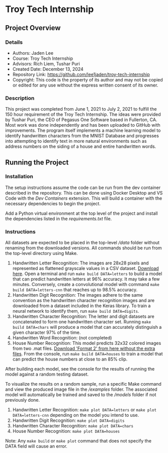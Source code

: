 # Troy Tech Internship

## Project Overview

### Details

- Authors: Jaden Lee
- Course: Troy Tech Internship
- Advisors: Rich Liem, Tushar Puri
- Created Date: December 13, 2024
- Repository Link: https://github.com/lee1jaden/troy-tech-internship
- Copyright: This code is the property of its author and may not be copied or edited for any use without the express written consent of its owner.

### Description

This project was completed from June 1, 2021 to July 2, 2021 to fulfill the 150 hour requirement of the Troy Tech Internship. The ideas were provided by Tushar Puri, the CEO of Pegasus One Software based in Fullerton, CA. Most work was done independently and has been uploaded to GitHub with improvements. The program itself implements a machine learning model to identify handwritten characters from the MNIST Database and progresses into attempting to identify text in more natural environments such as address numbers on the siding of a house and entire handwritten words.

## Running the Project

### Installation

The setup instructions assume the code can be run from the dev container described in the repository. This can be done using Docker Desktop and VS Code with the _Dev Containers_ extension. This will build a container with the necessary dependencies to begin the project.

Add a Python virtual environment at the top level of the project and install the dependencies listed in the _requirements.txt_ file.

### Instructions

All datasets are expected to be placed in the top-level _/data_ folder without renaming from the downloaded versions. All commands should be run from the top-level directory using Make.

1. Handwritten Letter Recognition: The images are 28x28 pixels and represented as flattened grayscale values in a CSV dataset. [Download here](https://www.kaggle.com/datasets/sachinpatel21/az-handwritten-alphabets-in-csv-format). Open a terminal and run `make build DATA=letters` to build a model that can predict handwritten letters at 96% accuracy. It may take a few minutes. Conversely, create a convolutional model with command `make build DATA=letters-cnn` that reaches up to 98.5% accuracy.
1. Handwritten Digit Recognition: The images adhere to the same convention as the handwritten character recognition images and are downloaded from a dataset included in the Keras library. To train a neural network to identify them, run `make build DATA=digits`.
1. Handwritten Character Recognition: The letter and digit datasets are concatenated to form one handwritten character set. Running `make build DATA=chars` will produce a model that can accurately distinguish a given character 97% of the time.
1. Handwritten Word Recognition: (not completed)
1. House Number Recognition: This model predicts 32x32 colored images from two .mat files. [Download 'Format 2' from here without the extra files](http://ufldl.stanford.edu/housenumbers/). From the console, run `make build DATA=houses` to train a model that can predict the house numbers at close to an 85% clip.

After building each model, see the console for the results of running the model against a random testing dataset.

To visualize the results on a random sample, run a specific Make command and view the produced image file in the _/examples_ folder. The associated model will automatically be trained and saved to the _/models_ folder if not previously done.

1. Handwritten Letter Recognition: `make plot DATA=letters` or `make plot DATA=letters-cnn` depending on the model you intend to use.
1. Handwritten Digit Recognition: `make plot DATA=digits`
1. Handwritten Character Recognition: `make plot DATA=chars`
1. House Number Recognition: `make plot DATA=houses`

Note: Any `make build` or `make plot` command that does not specify the DATA field will cause an error.

